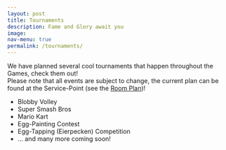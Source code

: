 ```yaml
---
layout: post
title: Tournaments
description: Fame and Glory await you
image: 
nav-menu: true
permalink: /tournaments/
---
```


We have planned several cool tournaments that happen throughout the Games, check them out!<br>
Please note that all events are subject to change, the current plan can be found at the Service-Point (see the [Room Plan](/./rooms))!

* Blobby Volley
* Super Smash Bros
* Mario Kart
* Egg-Painting Contest
* Egg-Tapping (Eierpecken) Competition
* ... and many more coming soon!
